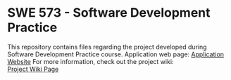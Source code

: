 # SWE 573 - Software Development Practice
This repository contains files regarding the project developed during Software Development Practice course. 
Application web page:
[Application Website](https://superanalytics.herokuapp.com/ "Application Website")
For more information, check out the project wiki:  
[Project Wiki Page](https://github.com/melikemaranki/SWE573/wiki "Project Wiki Page")
